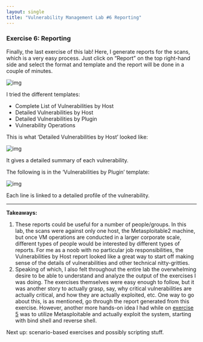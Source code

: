 ```yaml
---
layout: single
title: "Vulnerability Management Lab #6 Reporting"
---
```


### Exercise 6: Reporting


Finally, the last exercise of this lab! Here, I generate reports for the scans, which is a very easy process. Just click on “Report” on the top right-hand side and select the format and template and the report will be done in a couple of minutes.



![img](https://lh3.googleusercontent.com/ZpGheEqqqBBz4EXe_kpBlXOT53VAFcjTB8klJM-B25kArchWGE7Ob7_xKxncj7PExnRD16LVvqHRzrqPY_pX5pRWCSoWC6aUQjo5Jd7mQEsmeGbHs1cTGmVqoj3xR1bNkXPjOmlSE5Re1XU8lvxEhYM)



I tried the different templates: 

- Complete List of Vulnerabilities by Host
- Detailed Vulnerabilities by Host
- Detailed Vulnerabilities by Plugin
- Vulnerability Operations

This is what ‘Detailed Vulnerabilities by Host’ looked like: 



![img](https://lh4.googleusercontent.com/m2joVyGr3_9GPs2-a2YIiFvbCQdDu2NcQNQZcCFk2nNNiSWgPOATk9KlLm1U6iY0p9xc_9Qam4YPTsM-7k0XTbxbqz5T-R-QtEg3xN_oO4sRVgIpsdelyR1jmgq8v2bn8zz7nsrVuaoFX-rYUpI7zCY)

It gives a detailed summary of each vulnerability. 



The following is in the ‘Vulnerabilities by Plugin’ template:



![img](https://lh4.googleusercontent.com/GIlGs8jiTpSn1Xrjr8bxgkNfuzSdsgidUT8tgmzl70LEvCiIJXCCtJQG_WoDTM1FvxDSuVpMmPwOFJsD5jbUjVXxmtY4JzuNXq8zO41o4E_hIxpGyLEjMML7MWAMjaZc53DCLzyE_782ZBMxPAWMP1o)



Each line is linked to a detailed profile of the vulnerability. 



------



**Takeaways:** 

1. These reports could be useful for a number of people/groups. In this lab, the scans were against only one host, the Metasploitable2 machine, but once VM operations are conducted in a larger corporate scale, different types of people would be interested by different types of reports. For me as a noob with no particular job responsibilities, the Vulnerabilities by Host report looked like a great way to start off making sense of the details of vulnerabilities and other technical nitty-gritties. 
2. Speaking of which, I also felt throughout the entire lab the overwhelming desire to be able to understand and analyze the output of the exercises I was doing. The exercises themselves were easy enough to follow, but it was another story to actually grasp, say, why critical vulnerabilities are actually critical, and how they are actually exploited, etc. One way to go about this, is as mentioned, go through the report generated from this exercise. However, another more hands-on idea I had while on [exercise 5](https://areekang.github.io/eighth/) was to utilize Metasploitable and actually exploit the system, starting with bind shell and reverse shell. 

Next up: scenario-based exercises and possibly scripting stuff.
